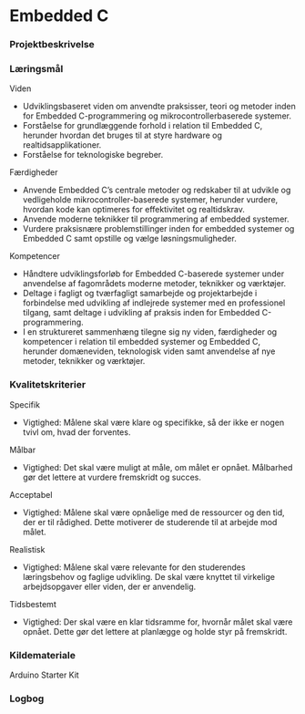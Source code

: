 # Embedded C

### Projektbeskrivelse

### Læringsmål

Viden
- Udviklingsbaseret viden om anvendte praksisser, teori og metoder inden for Embedded C-programmering og mikrocontrollerbaserede systemer.
- Forståelse for grundlæggende forhold i relation til Embedded C, herunder hvordan det bruges til at styre hardware og realtidsapplikationer.
- Forståelse for teknologiske begreber.

Færdigheder
- Anvende Embedded C’s centrale metoder og redskaber til at udvikle og vedligeholde mikrocontroller-baserede systemer, herunder vurdere, hvordan kode kan optimeres for effektivitet og realtidskrav.
- Anvende moderne teknikker til programmering af embedded systemer.
- Vurdere praksisnære problemstillinger inden for embedded systemer og Embedded C samt opstille og vælge løsningsmuligheder.

Kompetencer
- Håndtere udviklingsforløb for Embedded C-baserede systemer under anvendelse af fagområdets moderne metoder, teknikker og værktøjer.
- Deltage i fagligt og tværfagligt samarbejde og projektarbejde i forbindelse med udvikling af indlejrede systemer med en professionel tilgang, samt deltage i udvikling af praksis inden for Embedded C-programmering.
- I en struktureret sammenhæng tilegne sig ny viden, færdigheder og kompetencer i relation til embedded systemer og Embedded C, herunder domæneviden, teknologisk viden samt anvendelse af nye metoder, teknikker og værktøjer.


### Kvalitetskriterier

Specifik
- Vigtighed: Målene skal være klare og specifikke, så der ikke er nogen tvivl om, hvad der forventes.

Målbar
- Vigtighed: Det skal være muligt at måle, om målet er opnået. Målbarhed gør det lettere at vurdere fremskridt og succes.

Acceptabel
- Vigtighed: Målene skal være opnåelige med de ressourcer og den tid, der er til rådighed. Dette motiverer de studerende til at arbejde mod målet.

Realistisk
- Vigtighed: Målene skal være relevante for den studerendes læringsbehov og faglige udvikling. De skal være knyttet til virkelige arbejdsopgaver eller viden, der er anvendelig.

Tidsbestemt
- Vigtighed: Der skal være en klar tidsramme for, hvornår målet skal være opnået. Dette gør det lettere at planlægge og holde styr på fremskridt.

### Kildemateriale

Arduino Starter Kit

### Logbog
